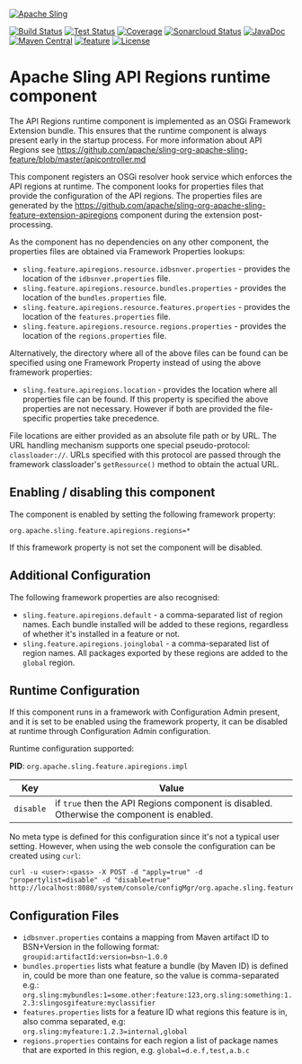 [![Apache Sling](https://sling.apache.org/res/logos/sling.png)](https://sling.apache.org)

&#32;[![Build Status](https://ci-builds.apache.org/job/Sling/job/modules/job/sling-org-apache-sling-feature-apiregions/job/master/badge/icon)](https://ci-builds.apache.org/job/Sling/job/modules/job/sling-org-apache-sling-feature-apiregions/job/master/)&#32;[![Test Status](https://img.shields.io/jenkins/tests.svg?jobUrl=https://ci-builds.apache.org/job/Sling/job/modules/job/sling-org-apache-sling-feature-apiregions/job/master/)](https://ci-builds.apache.org/job/Sling/job/modules/job/sling-org-apache-sling-feature-apiregions/job/master/test/?width=800&height=600)&#32;[![Coverage](https://sonarcloud.io/api/project_badges/measure?project=apache_sling-org-apache-sling-feature-apiregions&metric=coverage)](https://sonarcloud.io/dashboard?id=apache_sling-org-apache-sling-feature-apiregions)&#32;[![Sonarcloud Status](https://sonarcloud.io/api/project_badges/measure?project=apache_sling-org-apache-sling-feature-apiregions&metric=alert_status)](https://sonarcloud.io/dashboard?id=apache_sling-org-apache-sling-feature-apiregions)&#32;[![JavaDoc](https://www.javadoc.io/badge/org.apache.sling/org.apache.sling.feature.apiregions.svg)](https://www.javadoc.io/doc/org.apache.sling/org.apache.sling.feature.apiregions)&#32;[![Maven Central](https://maven-badges.herokuapp.com/maven-central/org.apache.sling/org.apache.sling.feature.apiregions/badge.svg)](https://search.maven.org/#search%7Cga%7C1%7Cg%3A%22org.apache.sling%22%20a%3A%22org.apache.sling.feature.apiregions%22)&#32;[![feature](https://sling.apache.org/badges/group-feature.svg)](https://github.com/apache/sling-aggregator/blob/master/docs/groups/feature.md) [![License](https://img.shields.io/badge/License-Apache%202.0-blue.svg)](https://www.apache.org/licenses/LICENSE-2.0)

# Apache Sling API Regions runtime component

The API Regions runtime component is implemented as an OSGi Framework Extension bundle.
This ensures that the runtime component is always present early in the startup process.
For more information about API Regions see https://github.com/apache/sling-org-apache-sling-feature/blob/master/apicontroller.md

This component registers an OSGi resolver hook service which enforces the API regions at runtime. The component looks for properties files that provide the configuration of the API regions. The properties files are generated by the https://github.com/apache/sling-org-apache-sling-feature-extension-apiregions component during the extension post-processing.

As the component has no dependencies on any other component, the properties files are obtained via Framework Properties lookups:

* `sling.feature.apiregions.resource.idbsnver.properties` - provides the location of the `idbsnver.properties` file.
* `sling.feature.apiregions.resource.bundles.properties` - provides the location of the `bundles.properties` file.
* `sling.feature.apiregions.resource.features.properties` - provides the location of the `features.properties` file.
* `sling.feature.apiregions.resource.regions.properties` - provides the location of the `regions.properties` file.

Alternatively, the directory where all of the above files can be found can be specified using one Framework Property instead of using
the above framework properties:

* `sling.feature.apiregions.location` - provides the location where all properties file can be found. If this property is specified the above properties are not necessary. However if both are provided the file-specific properties take precedence.

File locations are either provided as an absolute file path or by URL. The URL handling mechanism supports one special pseudo-protocol:
`classloader://`. URLs specified with this protocol are passed through the framework classloader's `getResource()` method to obtain
the actual URL. 

## Enabling / disabling this component
The component is enabled by setting the following framework property:

    org.apache.sling.feature.apiregions.regions=*

If this framework property is not set the component will be disabled.

## Additional Configuration

The following framework properties are also recognised:

* `sling.feature.apiregions.default` - a comma-separated list of region names. Each bundle installed will be added to these regions, regardless of whether it's installed in a feature or not.
* `sling.feature.apiregions.joinglobal` - a comma-separated list of region names. All packages exported by these regions are added to the `global` region.

## Runtime Configuration
If this component runs in a framework with Configuration Admin present, and it is set to be enabled using the framework property, it can be disabled at runtime
through Configuration Admin configuration.

Runtime configuration supported:

**PID**: `org.apache.sling.feature.apiregions.impl`

Key | Value  
--- | ---
`disable` | if `true` then the API Regions component is disabled. Otherwise the component is enabled.

No meta type is defined for this configuration since it's not a typical user setting. However, when using the web console
the configuration can be created using `curl`: 

    curl -u <user>:<pass> -X POST -d "apply=true" -d "propertylist=disable" -d "disable=true" http://localhost:8080/system/console/configMgr/org.apache.sling.feature.apiregions.impl

## Configuration Files

* `idbsnver.properties` contains a mapping from Maven artifact ID to BSN+Version in the following format: `groupid:artifactId:version=bsn~1.0.0`
* `bundles.properties` lists what feature a bundle (by Maven ID) is defined in, could be more than one feature, so the value is comma-separated e.g.: `org.sling:mybundles:1=some.other:feature:123,org.sling:something:1.2.3:slingosgifeature:myclassifier`
* `features.properties` lists for a feature ID what regions this feature is in, also comma separated, e.g: `org.sling:myfeature:1.2.3=internal,global`
* `regions.properties` contains for each region a list of package names that are exported in this region, e.g. `global=d.e.f,test,a.b.c`
